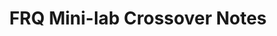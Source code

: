 ---
toc: true
comments: true
layout: post
title: FRQ Mini-lab Crossover Notes
description: Notes and Grades from the crossover session
type: hacks
courses: {csa: {week: 5}}
---